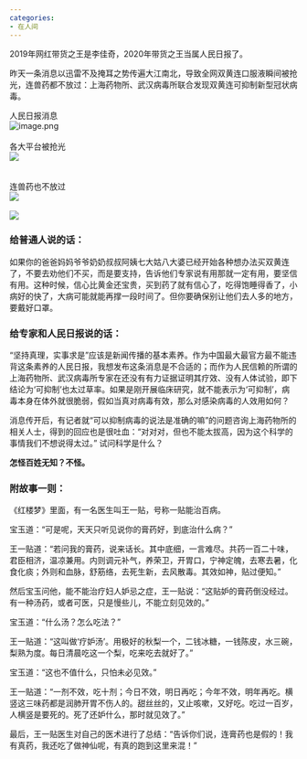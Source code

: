 ```yaml
---
categories:
- 在人间
---
```


2019年网红带货之王是李佳奇，2020年带货之王当属人民日报了。

昨天一条消息以迅雷不及掩耳之势传遍大江南北，导致全网双黄连口服液瞬间被抢光，连兽药都不放过：上海药物所、武汉病毒所联合发现双黄连可抑制新型冠状病毒。

人民日报消息<br />![image.png](https://cdn.nlark.com/yuque/0/2020/png/116289/1580540940947-1c7342ba-68e3-4013-8554-31dd975b960a.png#align=left&display=inline&height=1590&name=image.png&originHeight=3180&originWidth=1080&size=1996263&status=done&style=none&width=540)<br />
<br />各大平台被抢光<br />![](https://cdn.nlark.com/yuque/0/2020/jpeg/116289/1580541903598-d3bc6070-27e9-44a9-b51a-59dc8eb329fa.jpeg#align=left&display=inline&height=1170&originHeight=2340&originWidth=1080&size=0&status=done&style=none&width=540)<br />
<br />
<br />连兽药也不放过<br />![](https://cdn.nlark.com/yuque/0/2020/jpeg/116289/1580541903582-5b1db564-f2d7-4ece-b053-7beda13984ad.jpeg#align=left&display=inline&height=413&originHeight=825&originWidth=1080&size=0&status=done&style=none&width=540)<br />
<br />![](https://cdn.nlark.com/yuque/0/2020/png/116289/1580541903588-5f45d51d-85a2-469b-9c38-7eb91f51cef7.png#align=left&display=inline&height=72&originHeight=144&originWidth=626&size=0&status=done&style=none&width=313)

<a name="n8EeR"></a>
### 给普通人说的话：

如果你的爸爸妈妈爷爷奶奶叔叔阿姨七大姑八大婆已经开始各种想办法买双黄连了，不要去劝他们不买，而是要支持，告诉他们专家说有用那就一定有用，要坚信有用。这种时候，信心比黄金还宝贵，买到药了就有信心了，吃得饱睡得香了，小病好的快了，大病可能就能再撑一段时间了。但你要确保别让他们去人多的地方，要戴好口罩。

<a name="VIxyc"></a>
### 给专家和人民日报说的话：

“坚持真理，实事求是”应该是新闻传播的基本素养。作为中国最大最官方最不能违背这条素养的人民日报，我想发布这条消息是不合适的；而作为人民信赖的所谓的上海药物所、武汉病毒所专家在还没有有力证据证明其疗效、没有人体试验，即下结论为‘可抑制’也太过草率。如果是刚开展临床研究，就不能表示为‘可抑制’，病毒本身在体外就很脆弱，假如当真对病毒有效，那么对感染病毒的人效用如何？

消息传开后，有记者就“可以抑制病毒的说法是准确的嘛”的问题咨询上海药物所的相关人士，得到的回应也是很吐血：“对对对，但也不能太拔高，因为这个科学的事情我们不想说得太过。” 试问科学是什么？

**怎怪百姓无知？不怪。**

<a name="1nuhb"></a>
### 附故事一则：

《红楼梦》里面，有一名医生叫王一贴，号称一贴能治百病。

宝玉道：“可是呢，天天只听见说你的膏药好，到底治什么病？”

王一贴道：“若问我的膏药，说来话长。其中底细，一言难尽。共药一百二十味，君臣相济，温凉兼用。内则调元补气，养荣卫，开胃口，宁神定魄，去寒去暑，化食化痰；外则和血脉，舒筋络，去死生新，去风散毒。其效如神，贴过便知。”

然后宝玉问他，能不能治疗妇人妒忌之症，王一贴说：“这贴妒的膏药倒没经过。有一种汤药，或者可医，只是慢些儿，不能立刻见效的。”

宝玉道：“什么汤？怎么吃法？”

王一贴道：“这叫做‘疗妒汤’。用极好的秋梨一个，二钱冰糖，一钱陈皮，水三碗，梨熟为度。每日清晨吃这一个梨，吃来吃去就好了。”

宝玉道：“这也不值什么，只怕未必见效。”

王一贴道：“一剂不效，吃十剂；今日不效，明日再吃；今年不效，明年再吃。横竖这三味药都是润肺开胃不伤人的。甜丝丝的，又止咳嗽，又好吃。吃过一百岁，人横竖是要死的。死了还妒什么，那时就见效了。”

最后，王一贴医生对自己的医术进行了总结：“告诉你们说，连膏药也是假的！我有真药，我还吃了做神仙呢，有真的跑到这里来混！”
